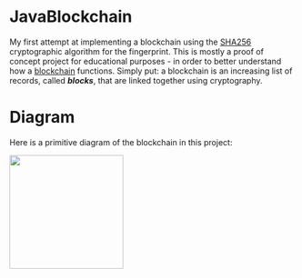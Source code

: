 # JavaBlockchain
My first attempt at implementing a blockchain using the [SHA256](https://en.wikipedia.org/wiki/SHA-2) cryptographic algorithm for the fingerprint. This is mostly a proof of concept project for educational purposes - in order to better understand how a [blockchain](https://en.wikipedia.org/wiki/Blockchain) functions. Simply put: a blockchain is an increasing list of records, called ***blocks***, that are linked together using cryptography. 

# Diagram
Here is a primitive diagram of the blockchain in this project:


<img width=200px src="https://raw.githubusercontent.com/j-a-collins/blob/main/JavaBlockchain/BlockChain/img/blockchain.jpg?raw=true"/>


<!--# Difficulty Level:

-->
